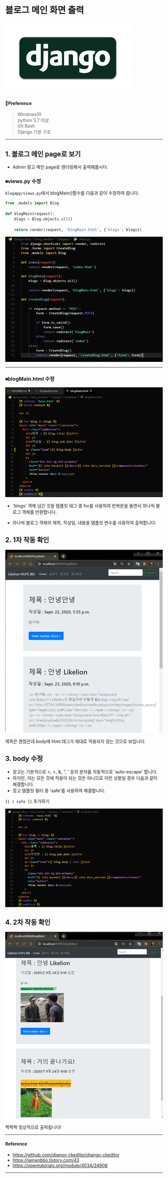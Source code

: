 # 블로그 메인 화면 출력
  
![img](../.vuepress/public/images/Logo.png)  
  
#### 🧱Preference

> Windows10  
> python 3.7 이상  
> Git Bash  
> Django 기본 구조

---

## 1. 블로그 메인 page로 보기

- Admin 말고 메인 page로 렌더링해서 출력해봅시다.

### ⏹views.py 수정

`blogapp/views.py`에서 blogMain()함수를 다음과 같이 수정하여 줍니다.

```python
from .models import Blog
 
def blogMain(request):
    blogs = Blog.objects.all()
 
    return render(request, 'blogMain.html', {'blogs': blogs})
```

![img](../.vuepress/public/images/ckeditor/test25.png)

---

### ⏹blogMain.html 수정

![img](../.vuepress/public/images/ckeditor/test29.png)

- 'blogs' 객체 넘긴 것을 템플릿 태그 중 for를 사용하여 반복문을 돌면서 하나씩 블로그 객체를 반환합니다.

- 하나씩 블로그 객체의 제목, 작성일, 내용을 템플릿 변수를 사용하여 출력합니다.

## 2. 1차 작동 확인

![img](../.vuepress/public/images/ckeditor/test26.png)

제목은 괜찮은데 body에 html 태그가 제대로 적용되지 않는 것으로 보입니다.

## 3. body 수정

- 장고는 기본적으로 <, >, &, ", ' 등의 문자를 자동적으로 'auto-escape' 합니다.
- 하지만, 이는 모든 것에 적용이 되는 것은 아니므로 이런 상황일 경우 다음과 같이 해결합니다.
- 장고 템플릿 필터 중 'safe'를 사용하여 해결합니다.

`{{ | safe }}` 추가하기

![img](../.vuepress/public/images/ckeditor/test30.png)

## 4. 2차 작동 확인

![img](../.vuepress/public/images/ckeditor/test27.png)

짝짝짝 정상적으로 출력됩니다!

---

#### Reference

- https://github.com/django-ckeditor/django-ckeditor
- https://jamanbbo.tistory.com/43 
- https://opentutorials.org/module/4034/24908

---
